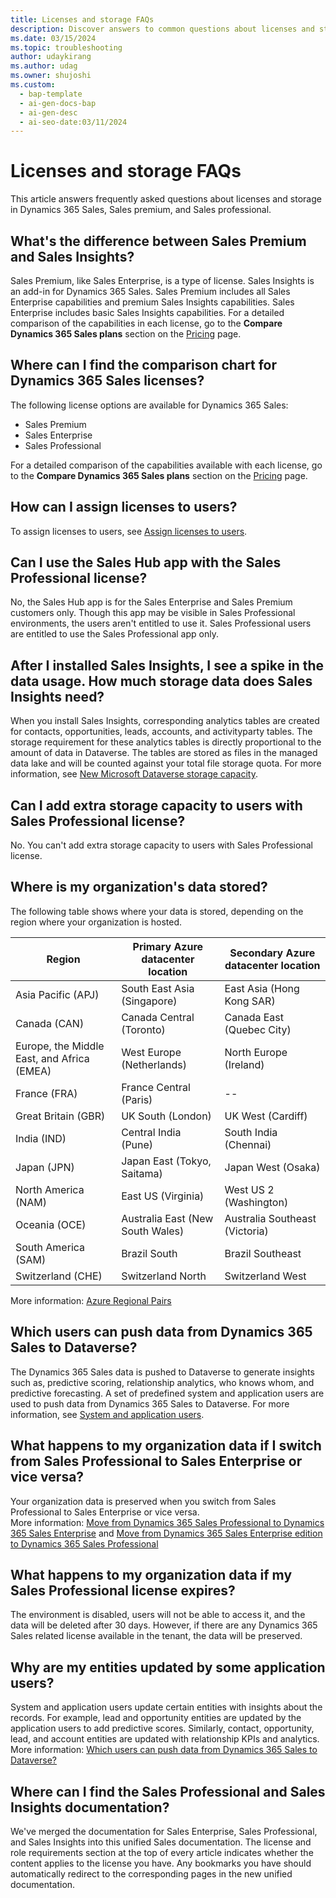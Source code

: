 ```yaml
---
title: Licenses and storage FAQs
description: Discover answers to common questions about licenses and storage.
ms.date: 03/15/2024
ms.topic: troubleshooting
author: udaykirang
ms.author: udag
ms.owner: shujoshi
ms.custom:
  - bap-template
  - ai-gen-docs-bap
  - ai-gen-desc
  - ai-seo-date:03/11/2024
---
```


# Licenses and storage FAQs

This article answers frequently asked questions about licenses and storage in Dynamics 365 Sales, Sales premium, and Sales professional.

## What's the difference between Sales Premium and Sales Insights?

Sales Premium, like Sales Enterprise, is a type of license. Sales Insights is an add-in for Dynamics 365 Sales. Sales Premium includes all Sales Enterprise capabilities and premium Sales Insights capabilities. Sales Enterprise includes basic Sales Insights capabilities. For a detailed comparison of the capabilities in each license, go to the **Compare Dynamics 365 Sales plans** section on the [Pricing](https://dynamics.microsoft.com/sales/pricing/) page.

## Where can I find the comparison chart for Dynamics 365 Sales licenses?

The following license options are available for Dynamics 365 Sales:

- Sales Premium
- Sales Enterprise
- Sales Professional

For a detailed comparison of the capabilities available with each license, go to the **Compare Dynamics 365 Sales plans** section on the [Pricing](https://dynamics.microsoft.com/sales/pricing/) page.

## How can I assign licenses to users?  

To assign licenses to users, see [Assign licenses to users](/microsoft-365/admin/manage/assign-licenses-to-users?view=o365-worldwide).

## Can I use the Sales Hub app with the Sales Professional license?

No, the Sales Hub app is for the Sales Enterprise and Sales Premium customers only. Though this app may be visible in Sales Professional environments, the users aren't entitled to use it. Sales Professional users are entitled to use the Sales Professional app only.

## After I installed Sales Insights, I see a spike in the data usage. How much storage data does Sales Insights need?  

When you install Sales Insights, corresponding analytics tables are created for contacts, opportunities, leads, accounts, and activityparty tables. The storage requirement for these analytics tables is directly proportional to the amount of data in Dataverse. The tables are stored as files in the managed data lake and will be counted against your total file storage quota. For more information, see [New Microsoft Dataverse storage capacity](/power-platform/admin/capacity-storage).

## Can I add extra storage capacity to users with Sales Professional license?

No. You can't add extra storage capacity to users with Sales Professional license.

## Where is my organization's data stored?  

The following table shows where your data is stored, depending on the region where your organization is hosted.

| Region | Primary Azure datacenter location  | Secondary Azure datacenter location |
|--------|-------------------------------------|--------------------------------------|
| Asia Pacific (APJ) | South East Asia (Singapore) | East Asia (Hong Kong SAR) |
| Canada (CAN) | Canada Central (Toronto) | Canada East (Quebec City) |
| Europe, the Middle East, and Africa (EMEA) | West Europe (Netherlands) | North Europe (Ireland) |
| France (FRA) | France Central (Paris) | -- |
| Great Britain (GBR) | UK South (London) | UK West (Cardiff) |
| India (IND) | Central India (Pune) | South India (Chennai) |
| Japan (JPN) | Japan East (Tokyo, Saitama) | Japan West (Osaka) |
| North America (NAM) | East US (Virginia) | West US 2 (Washington) |
| Oceania (OCE) | Australia East (New South Wales) | Australia Southeast (Victoria) |
| South America (SAM) | Brazil South | Brazil Southeast |
| Switzerland (CHE) | Switzerland North | Switzerland West |

More information: [Azure Regional Pairs](/azure/best-practices-availability-paired-regions#azure-regional-pairs)

## Which users can push data from Dynamics 365 Sales to Dataverse?

The Dynamics 365 Sales data is pushed to Dataverse to generate insights such as, predictive scoring, relationship analytics, who knows whom, and predictive forecasting. A set of predefined system and application users are used to push data from Dynamics 365 Sales to Dataverse. For more information, see [System and application users](/power-platform/admin/system-application-users).

## What happens to my organization data if I switch from Sales Professional to Sales Enterprise or vice versa?

Your organization data is preserved when you switch from Sales Professional to Sales Enterprise or vice versa.  
More information: [Move from Dynamics 365 Sales Professional to Dynamics 365 Sales Enterprise](upgrade-sales-professional-sales-enterprise.md) and [Move from Dynamics 365 Sales Enterprise edition to Dynamics 365 Sales Professional](move-sales-enterprise-sales-professional.md)

## What happens to my organization data if my Sales Professional license expires?

The environment is disabled, users will not be able to access it, and the data will be deleted after 30 days. However, if there are any Dynamics 365 Sales related license available in the tenant, the data will be preserved.

## Why are my entities updated by some application users?

System and application users update certain entities with insights about the records. For example, lead and opportunity entities are updated by the application users to add predictive scores. Similarly, contact, opportunity, lead, and account entities are updated with relationship KPIs and analytics. More information: [Which users can push data from Dynamics 365 Sales to Dataverse?](#which-users-can-push-data-from-dynamics-365-sales-to-dataverse)

## Where can I find the Sales Professional and Sales Insights documentation?

We've merged the documentation for Sales Enterprise, Sales Professional, and Sales Insights into this unified Sales documentation. The license and role requirements section at the top of every article indicates whether the content applies to the license you have. Any bookmarks you have should automatically redirect to the corresponding pages in the new unified documentation.



